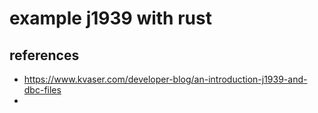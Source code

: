 example j1939 with rust
===


## references
- https://www.kvaser.com/developer-blog/an-introduction-j1939-and-dbc-files
- 
